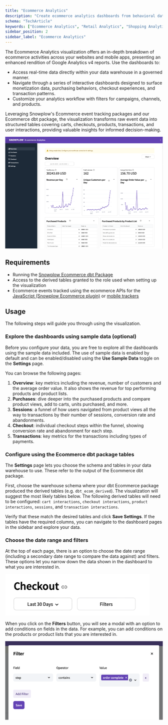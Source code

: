 ```yaml
---
title: "Ecommerce Analytics"
description: "Create ecommerce analytics dashboards from behavioral data for retail performance and customer insights."
schema: "TechArticle"
keywords: ["Ecommerce Analytics", "Retail Analytics", "Shopping Analytics", "Commerce Insights", "Revenue Analytics", "Sales Analytics"]
sidebar_position: 2
sidebar_label: "Ecommerce Analytics"
---
```


<!-- Ecommerce reports based on GA4's Monetization metrics, covering revenue, purchases, checkout journey and promotions -->

The Ecommerce Analytics visualization offers an in-depth breakdown of ecommerce activities across your websites and mobile apps, presenting an enhanced rendition of Google Analytics v4 reports. Use the dashboards to:

* Access real-time data directly within your data warehouse in a governed manner.
* Navigate through a series of interactive dashboards designed to surface monetization data, purchasing behaviors, checkout experiences, and transaction patterns.
* Customize your analytics workflow with filters for campaigns, channels, and products.

Leveraging Snowplow's Ecommerce event tracking packages and our Ecommerce dbt package, the visualization transforms raw event data into structured tables covering carts, checkouts, products, transactions, and user interactions, providing valuable insights for informed decision-making.

![the overview page](images/overview.png)

## Requirements

- Running the [Snowplow Ecommerce dbt Package](/docs/modeling-your-data/modeling-your-data-with-dbt/dbt-models/dbt-ecommerce-data-model/index.md)
- Access to the derived tables granted to the role used when setting up the visualization
- Ecommerce events tracked using the ecommerce APIs for the [JavaScript (Snowplow Ecommerce plugin)](/docs/sources/trackers/web-trackers/tracking-events/ecommerce/index.md) or [mobile trackers](/docs/sources/trackers/mobile-trackers/tracking-events/ecommerce-tracking/index.md)

## Usage

The following steps will guide you through using the visualization.

### Explore the dashboards using sample data (optional)

Before you configure your data, you are free to explore all the dashboards using the sample data included.
The use of sample data is enabled by default and can be enabled/disabled using the **Use Sample Data** toggle on the **Settings** page.

You can browse the following pages:

1. **Overview**: key metrics including the revenue, number of customers and the average order value. It also shows the revenue for top performing products and product lists.
2. **Purchases**: dive deeper into the purchased products and compare product views, add to carts, units purchased, and more.
3. **Sessions**: a funnel of how users navigated from product views all the way to transactions by their number of sessions, conversion rate and abandonments.
4. **Checkout**: individual checkout steps within the funnel, showing conversion rate and abandonment for each step.
5. **Transactions**: key metrics for the transactions including types of payments.

### Configure using the Ecommerce dbt package tables

The **Settings** page lets you choose the schema and tables in your data warehouse to use.
These refer to the output of the Ecommerce dbt package.

First, choose the warehouse schema where your dbt Ecommerce package produced the derived tables (e.g. `dbt_ecom_derived`).
The visualization will suggest the most likely tables below.
The following derived tables will need to be configured: `cart interactions`, `checkout interactions`, `product interactions`, `sessions`, and `transaction interactions`.

Verify that these match the desired tables and click **Save Settings**.
If the tables have the required columns, you can navigate to the dashboard pages in the sidebar and explore your data.

### Choose the date range and filters

At the top of each page, there is an option to choose the date range (including a secondary date range to compare the data against) and filters.
These options let you narrow down the data shown in the dashboard to what you are interested in.

![the top of the Checkout page, showing the filter buttons](images/filters.png)

When you click on the **Filters** button, you will see a modal with an option to add conditions on fields in the data.
For example, you can add conditions on the products or product lists that you are interested in.

![setting up a filter for a completed order](images/filters_modal.png)
